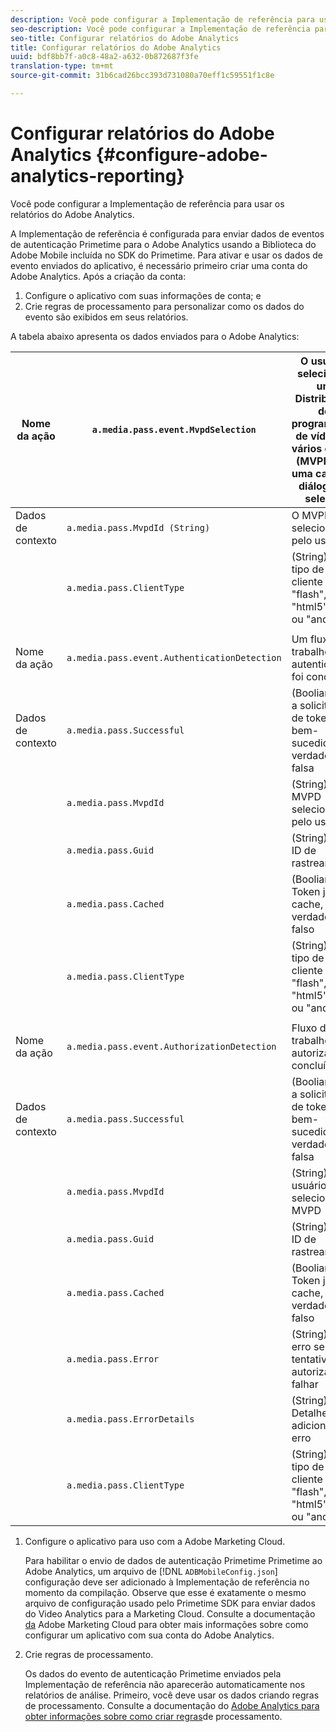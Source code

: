 ```yaml
---
description: Você pode configurar a Implementação de referência para usar os relatórios do Adobe Analytics.
seo-description: Você pode configurar a Implementação de referência para usar os relatórios do Adobe Analytics.
seo-title: Configurar relatórios do Adobe Analytics
title: Configurar relatórios do Adobe Analytics
uuid: bdf8bb7f-a0c8-48a2-a632-0b872687f3fe
translation-type: tm+mt
source-git-commit: 31b6cad26bcc393d731080a70eff1c59551f1c8e

---
```



# Configurar relatórios do Adobe Analytics {#configure-adobe-analytics-reporting}

Você pode configurar a Implementação de referência para usar os relatórios do Adobe Analytics.

A Implementação de referência é configurada para enviar dados de eventos de autenticação Primetime para o Adobe Analytics usando a Biblioteca do Adobe Mobile incluída no SDK do Primetime. Para ativar e usar os dados de evento enviados do aplicativo, é necessário primeiro criar uma conta do Adobe Analytics. Após a criação da conta:

1. Configure o aplicativo com suas informações de conta; e
1. Crie regras de processamento para personalizar como os dados do evento são exibidos em seus relatórios.

A tabela abaixo apresenta os dados enviados para o Adobe Analytics:

| Nome da ação | `a.media.pass.event.MvpdSelection` | O usuário selecionou um Distribuidor de programação de vídeo de vários canais (MVPD) em uma caixa de diálogo de seleção |
|---|---|---|
| Dados de contexto | `a.media.pass.MvpdId (String)` | O MVPD selecionado pelo usuário |
|  | `a.media.pass.ClientType` | (String) O tipo de cliente como &quot;flash&quot;, &quot;html5&quot;, &quot;ios&quot; ou &quot;android&quot; |
|  |  |  |
| Nome da ação | `a.media.pass.event.AuthenticationDetection` | Um fluxo de trabalho de autenticação foi concluído |
| Dados de contexto | `a.media.pass.Successful` | (Booliano) Se a solicitação de token foi bem-sucedida, verdadeira ou falsa |
|  | `a.media.pass.MvpdId` | (String) O MVPD selecionado pelo usuário |
|  | `a.media.pass.Guid` | (String) Uma ID de rastreamento |
|  | `a.media.pass.Cached` | (Booliano) Token já em cache, verdadeiro ou falso |
|  | `a.media.pass.ClientType` | (String) O tipo de cliente como &quot;flash&quot;, &quot;html5&quot;, &quot;ios&quot; ou &quot;android&quot; |
|  |  |  |
| Nome da ação | `a.media.pass.event.AuthorizationDetection` | Fluxo de trabalho de autorização concluído |
| Dados de contexto | `a.media.pass.Successful` | (Booliano) Se a solicitação de token foi bem-sucedida, verdadeira ou falsa |
|  | `a.media.pass.MvpdId` | (String) O usuário selecionou MVPD |
|  | `a.media.pass.Guid` | (String) Uma ID de rastreamento |
|  | `a.media.pass.Cached` | (Booliano) Token já em cache, verdadeiro ou falso |
|  | `a.media.pass.Error` | (String) O erro se a tentativa de autorização falhar |
|  | `a.media.pass.ErrorDetails` | (String) Detalhes adicionais do erro |
|  | `a.media.pass.ClientType` | (String) O tipo de cliente como &quot;flash&quot;, &quot;html5&quot;, &quot;ios&quot; ou &quot;android&quot; |

1. Configure o aplicativo para uso com a Adobe Marketing Cloud.

   Para habilitar o envio de dados de autenticação Primetime Primetime ao Adobe Analytics, um arquivo de [!DNL `ADBMobileConfig.json`] configuração deve ser adicionado à Implementação de referência no momento da compilação. Observe que esse é exatamente o mesmo arquivo de configuração usado pelo Primetime SDK para enviar dados do Video Analytics para a Marketing Cloud. Consulte a documentação [da](https://microsite.omniture.com/t2/help/en_US/reference/) Adobe Marketing Cloud para obter mais informações sobre como configurar um aplicativo com sua conta do Adobe Analytics.
1. Crie regras de processamento.

   Os dados do evento de autenticação Primetime enviados pela Implementação de referência não aparecerão automaticamente nos relatórios de análise. Primeiro, você deve usar os dados criando regras de processamento. Consulte a documentação do [Adobe Analytics para obter informações sobre como criar regras](https://microsite.omniture.com/t2/help/en_US/reference/processing_rules.html)de processamento.
